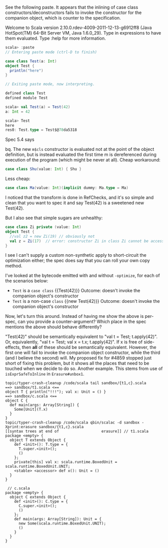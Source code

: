 See the following paste.  It appears that the inlining of case class constructors/deconstructors fails to invoke the constructor for the companion object, which is counter to the specification.


Welcome to Scala version 2.10.0.rdev-4009-2011-12-13-g6912ff8 (Java HotSpot(TM) 64-Bit Server VM, Java 1.6.0_29).
Type in expressions to have them evaluated.
Type :help for more information.

```scala
scala> :paste
// Entering paste mode (ctrl-D to finish)

case class Test(a: Int)
object Test {
  println("here")
}

// Exiting paste mode, now interpreting.

defined class Test
defined module Test

scala> val Test(a) = Test(42)
a: Int = 42

scala> Test
here
res0: Test.type = Test$@78da5318
```
Spec 5.4 says

bq. The new `m$cls` constructor is evaluated not at the point of the object definition, but is instead evaluated the first time m is dereferenced during execution of the program (which might be never at all). 
Cheap workaround:
```scala
case class Shu(value: Int) { Shu }
```
Less cheap:
```scala
case class Ma(value: Int)(implicit dummy: Ma.type = Ma)
```

I noticed that the transform is done in RefChecks, and it's so simple and clean that you want to spec it and say Test(42) is a sweetened new Test(42).

But I also see that simple sugars are unhealthy:
```scala
case class Zi private (value: Int)
object Test { 
  //val z2 = new Zi(19) // obviously not
  val z = Zi(17)  // error: constructor Zi in class Zi cannot be accessed in object Test
} 
```
I see I can't supply a custom non-synthetic apply to short-circuit the optimization either; the spec does say that you can roll your own copy method.

I've looked at the bytecode emitted with and without `-optimize`, for each of the scenarios below:
- `Test` is a `case class`
  {{Test(42)}} 
  Outcome: doesn't invoke the companion object's constructor
- `Test` is a non-case `class`
  {{new Test(42)}} 
  Outcome: doesn't invoke the companion object's constructor

Now, let's turn this around. Instead of having me show the above is per-spec, can you provide a counter-argument? Which place in the spec mentions the above should behave differently?

"Test(42)" should be semantically equivalent to "val t = Test; t.apply(42)".  Or, equivalently, "val t = Test; val x = t.x; t.apply(42)".  If x is free of side-effects, then **all** of these should be semantically equivalent.  However, the first one will fail to invoke the companion object constructor, while the third (and I believe the second) will.
My proposed fix for #4859 stopped just short of fixing this problem, but it shows all the places that need to be touched when we decide to do so.
Another example. This stems from use of `isExprSafeToInline` in `Erasure#unbox1`.

```
topic/typer-crash-cleanup /code/scala tail sandbox/{t1,c}.scala
==> sandbox/t1.scala <==
object T { println("!!!"); val x: Unit = () }
==> sandbox/c.scala <==
object C {
  def main(args: Array[String]) {
    Some[Unit](T.x)
  }
}
topic/typer-crash-cleanup /code/scala qbin/scalac -d sandbox -Xprint:erasure sandbox/{t1,c}.scala
[[syntax trees at end of                   erasure]] // t1.scala
package <empty> {
  object T extends Object {
    def <init>(): T.type = {
      T.super.<init>();
      ()
    };
    private[this] val x: scala.runtime.BoxedUnit = scala.runtime.BoxedUnit.UNIT;
    <stable> <accessor> def x(): Unit = ()
  }
}

 // c.scala
package <empty> {
  object C extends Object {
    def <init>(): C.type = {
      C.super.<init>();
      ()
    };
    def main(args: Array[String]): Unit = {
      new Some(scala.runtime.BoxedUnit.UNIT);
      ()
    }
  }
}
```
